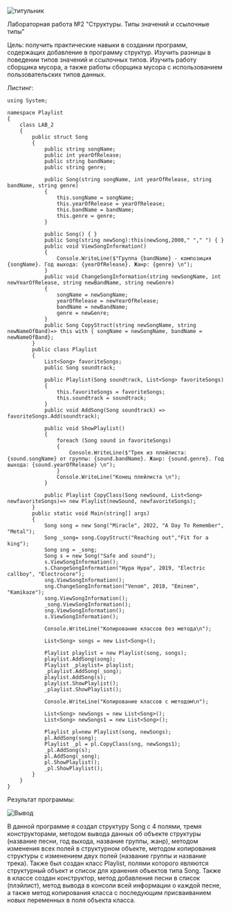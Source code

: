 ![титульник](https://github.com/Mospolytech-IIT/oop-labs-2023-II-lab-2-DisVic/assets/124364123/bf11378a-8a20-4373-9a4d-2adbf52ccfb8)

Лабораторная работа №2 "Структуры. Типы значений и ссылочные типы"

Цель: получить практические навыки в создании программ, содержащих добавление в программу структур. Изучить разницы в поведении типов значений и ссылочных типов. Изучить работу сборщика мусора, а также работы сборщика мусора с использованием пользовательских типов данных.

Листинг:
```
using System;

namespace Playlist
{
    class LAB_2
    {
        public struct Song
        {
            public string songName;
            public int yearOfRelease;
            public string bandName;
            public string genre;

            public Song(string songName, int yearOfRelease, string bandName, string genre)
            {
                this.songName = songName;
                this.yearOfRelease = yearOfRelease;
                this.bandName = bandName;
                this.genre = genre;
            }

            public Song() { }
            public Song(string newSong):this(newSong,2000," "," ") { }
            public void ViewSongInformation()
            {
                Console.WriteLine($"Группа {bandName} - композиция {songName}. Год выхода: {yearOfRelease}. Жанр: {genre} \n");
            }
            public void ChangeSongInformation(string newSongName, int newYearOfRelease, string newBandName, string newGenre)
            {
                songName = newSongName;
                yearOfRelease = newYearOfRelease;
                bandName = newBandName;
                genre = newGenre;
            }
            public Song CopyStruct(string newSongName, string newNameOfBand)=> this with { songName = newSongName, bandName = newNameOfBand};
        }
        public class Playlist
        {
            List<Song> favoriteSongs;
            public Song soundtrack;

            public Playlist(Song soundtrack, List<Song> favoriteSongs)
            {
                this.favoriteSongs = favoriteSongs;
                this.soundtrack = soundtrack;
            }
            public void AddSong(Song soundtrack) => favoriteSongs.Add(soundtrack);

            public void ShowPlaylist() 
            {
                foreach (Song sound in favoriteSongs)
                {
                    Console.WriteLine($"Трек из плейлиста: {sound.songName} от группы: {sound.bandName}. Жанр: {sound.genre}. Год выхода: {sound.yearOfRelease} \n");
                }
                Console.WriteLine("Конец плейлиста \n");        
            }

            public Playlist CopyClass(Song newSound, List<Song> newfavoriteSongs)=> new Playlist(newSound, newfavoriteSongs);
        }
        public static void Main(string[] args)
        {
            Song song = new Song("Miracle", 2022, "A Day To Remember", "Metal");
            Song _song= song.CopyStruct("Reaching out","Fit for a king");
            Song sng = _song;
            Song s = new Song("Safe and sound");
            s.ViewSongInformation();
            s.ChangeSongInformation("Hypa Hypa", 2019, "Electric callboy", "Electrocore");
            sng.ViewSongInformation();
            sng.ChangeSongInformation("Venom", 2018, "Eminem", "Kamikaze");
            song.ViewSongInformation();
            _song.ViewSongInformation();
            sng.ViewSongInformation();
            s.ViewSongInformation();

            Console.WriteLine("Копирование классов без метода\n");

            List<Song> songs = new List<Song>();

            Playlist playlist = new Playlist(song, songs);
            playlist.AddSong(song);
            Playlist _playlist= playlist;
            _playlist.AddSong(_song);
            playlist.AddSong(s); 
            playlist.ShowPlaylist();
            _playlist.ShowPlaylist();

            Console.WriteLine("Копирование классов с методом\n");

            List<Song> newSongs = new List<Song>();
            List<Song> newSongs1 = new List<Song>();

            Playlist pl=new Playlist(song, newSongs);
            pl.AddSong(song);
            Playlist _pl = pl.CopyClass(sng, newSongs1);
            _pl.AddSong(s);
            pl.AddSong(_song);
            pl.ShowPlaylist();
            _pl.ShowPlaylist();
        }
    }
}
```
Результат программы:

![Вывод](https://github.com/Mospolytech-IIT/oop-labs-2023-II-lab-2-DisVic/assets/124364123/590f08cb-7b0b-4b3c-95b5-867fc471a08f)



В данной программе я создал структуру Song с 4 полями, тремя конструкторами,  методом вывода данных об объекте структуры (название песни, год выхода, название группы, жанр), методом изменения всех полей в структурном объекте, методом копирования структуры с изменением двух полей (название группы и название трека). Также был создан класс Playlist, полями которого являются структурный объект и список для хранения объектов типа Song. Также в классе создан конструктор, метод добавления песни в список (плэйлист), метод вывода в консоли всей информации о каждой песне, а также метод копирования класса с последующим присваиванием новых переменных в поля объекта класса.
